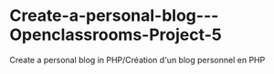 # Create-a-personal-blog---Openclassrooms-Project-5
Create a personal blog in PHP/Création d'un blog personnel en PHP
